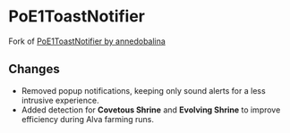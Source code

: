 # PoE1ToastNotifier

Fork of [PoE1ToastNotifier by annedobalina](https://github.com/annedobalina/PoE1ToastNotifier/)

## Changes

- Removed popup notifications, keeping only sound alerts for a less intrusive experience.
- Added detection for **Covetous Shrine** and **Evolving Shrine** to improve efficiency during Alva farming runs.